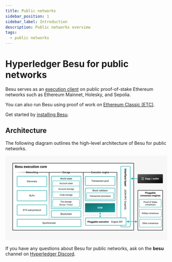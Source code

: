 ```yaml
---
title: Public networks
sidebar_position: 1
sidebar_label: Introduction
description: Public networks overview
tags:
  - public networks
---
```


# Hyperledger Besu for public networks

Besu serves as an [execution client](concepts/p2p-clients.md#execution-clients) on public proof-of-stake Ethereum networks such as Ethereum Mainnet, Holesky, and Sepolia.

You can also run Besu using proof of work on [Ethereum Classic (ETC)](how-to/use-pow/mining.md).

Get started by [installing Besu](get-started/install/index.md).

## Architecture

The following diagram outlines the high-level architecture of Besu for public networks.

![Public architecture](../assets/images/public-architecture.jpeg)

If you have any questions about Besu for public networks, ask on the **besu** channel on
[Hyperledger Discord](https://discord.gg/hyperledger).
